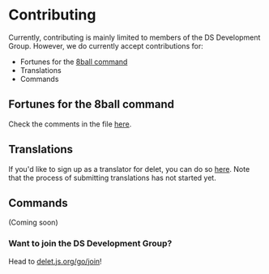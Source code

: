 # Contributing
Currently, contributing is mainly limited to members of the DS Development Group. However, we do currently accept contributions for:
- Fortunes for the [8ball command](https://github.com/DS-Development/delet/blob/master/commands/Fun/8ball.js)
- Translations
- Commands

## Fortunes for the 8ball command
Check the comments in the file [here](https://github.com/DS-Development/delet/blob/master/commands/Fun/8ball.js).

## Translations
If you'd like to sign up as a translator for delet, you can do so [here](https://delet.js.org/go/translate). Note that the process of submitting translations has not started yet.

## Commands
(Coming soon)

### Want to join the DS Development Group?
Head to [delet.js.org/go/join](https://delet.js.org/go/join)!
